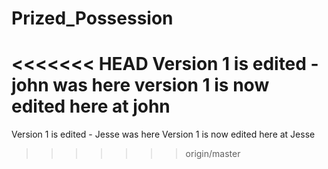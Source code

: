 # Prized_Possession

<<<<<<< HEAD
Version 1 is edited - john was here
version 1 is now edited here at john
=======
Version 1 is edited - Jesse was here
Version 1 is now edited here at Jesse
>>>>>>> origin/master

